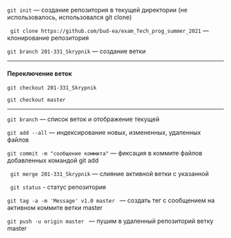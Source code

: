 
```git init``` — создание репозитория в текущей директории (не использовалось, использовался git clone)

``` git clone https://github.com/bud-ea/exam_Tech_prog_summer_2021``` — клонирование репозитория

```git branch 201-331_Skrypnik``` — создание ветки
___
#### Переключение веток

```git checkout 201-331_Skrypnik``` 

```git checkout master```
___

```git branch``` — список веток и отображение текущей

```git add --all``` — индексирование новых, измененных, удаленных файлов

```git commit -m "сообщение коммита"``` — фиксация в коммите файлов добавленных командой git add

``` git merge 201-331_Skrypnik``` — слияние активной ветки с указанной

``` git status``` - статус репозитория

```git tag -a -m 'Message' v1.0 master ``` — создать тег с сообщением на активном коммите ветки master

```git push -u origin master ``` — пушим в удаленный репозиторий ветку master

